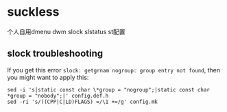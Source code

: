 # suckless
个人自用dmenu dwm slock slstatus st配置

## slock troubleshooting
If you get this error `slock: getgrnam nogroup: group entry not found`, then you might want to apply this:
```shell
sed -i 's|static const char \*group = "nogroup";|static const char *group = "nobody";|' config.def.h
sed -ri 's/((CPP|C|LD)FLAGS) =/\1 +=/g' config.mk

``` 
